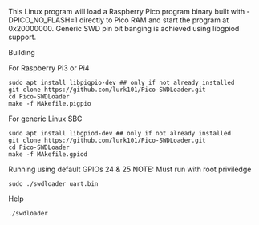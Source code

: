 This Linux program will load a Raspberry Pico program binary built with -DPICO_NO_FLASH=1 directly to Pico RAM and start the program
at 0x20000000. Generic SWD pin bit banging is achieved using libgpiod support.

Building

For Raspberry Pi3 or Pi4
```
sudo apt install libpigpio-dev ## only if not already installed
git clone https://github.com/lurk101/Pico-SWDLoader.git
cd Pico-SWDLoader
make -f MAkefile.pigpio
```

For generic Linux SBC
```
sudo apt install libgpiod-dev ## only if not already installed
git clone https://github.com/lurk101/Pico-SWDLoader.git
cd Pico-SWDLoader
make -f MAkefile.gpiod
```

Running using default GPIOs 24 & 25
NOTE: Must run with root priviledge
```
sudo ./swdloader uart.bin
```

Help
```
./swdloader
```
